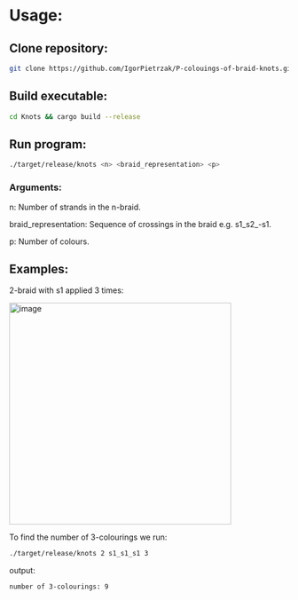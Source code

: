 
# Usage:

## Clone repository:
```bash
git clone https://github.com/IgorPietrzak/P-colouings-of-braid-knots.git
```

## Build executable:
```bash
cd Knots && cargo build --release

```

## Run program:

```bash
./target/release/knots <n> <braid_representation> <p>

```
 ### Arguments:

 n: Number of strands in the n-braid.

 
 braid_representation: Sequence of crossings in the braid e.g. s1_s2_-s1.

 
 p: Number of colours.

 ## Examples:

 2-braid with s1 applied 3 times:

<img width="400" alt="image" src="https://github.com/IgorPietrzak/P-colouings-of-braid-knots/assets/96392306/c46c30fd-6e58-440c-a7a7-e3c036293ed4">


To find the number of 3-colourings we run:


```bash
./target/release/knots 2 s1_s1_s1 3

```

output:

```bash
number of 3-colourings: 9
```
